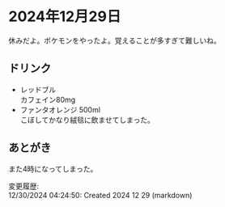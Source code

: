 # 2024年12月29日

休みだよ。ポケモンをやったよ。覚えることが多すぎて難しいね。

## ドリンク

- レッドブル  
カフェイン80mg
- ファンタオレンジ 500ml  
こぼしてかなり絨毯に飲ませてしまった。

## あとがき

また4時になってしまった。

変更履歴:  
12/30/2024 04:24:50: Created 2024 12 29 (markdown)  
